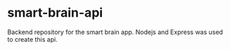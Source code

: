 # smart-brain-api

Backend repository for the smart brain app.
Nodejs and Express was used to create this api.
